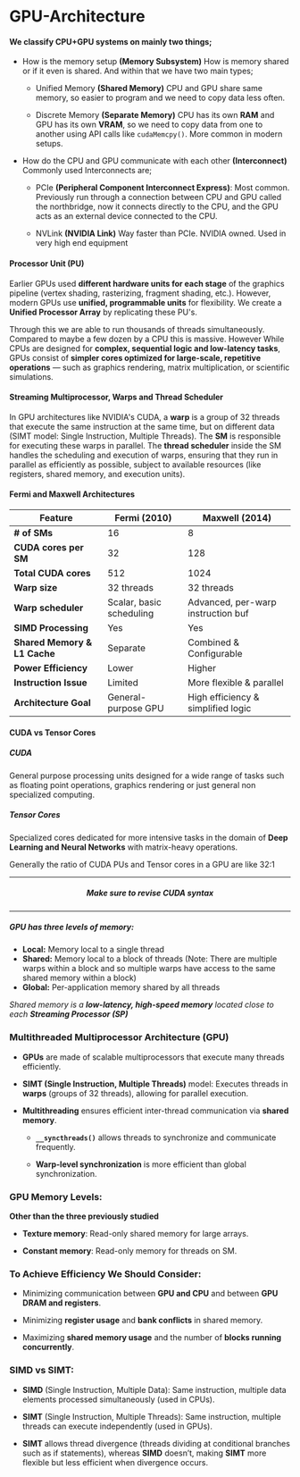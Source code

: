 # GPU-Architecture

#### We classify CPU+GPU systems on mainly two things; 

- How is the memory setup **(Memory Subsystem)**
	How is memory shared or if it even is shared. And within that we have two main types;
	- Unified Memory **(Shared Memory)**
		CPU and GPU share same memory, so easier to program and we need to copy data less often.
		
	- Discrete Memory **(Separate Memory)**
		CPU has its own **RAM** and GPU has its own **VRAM**, so we need to copy data from one to another using API calls like `cudaMemcpy()`. More common in modern setups.
		
- How do the CPU and GPU communicate with each other **(Interconnect)**
	Commonly used Interconnects are;
	- PCIe **(Peripheral Component Interconnect Express)**:
		Most common. Previously run through a connection between CPU and GPU called the northbridge, now it connects directly to the CPU, and the GPU acts as an external device connected to the CPU.

	- NVLink **(NVIDIA Link)**
		Way faster than PCIe. NVIDIA owned. Used in very high end equipment

#### Processor Unit (PU)
Earlier GPUs used **different hardware units for each stage** of the graphics pipeline (vertex shading, rasterizing, fragment shading, etc.). However, modern GPUs use **unified, programmable units** for flexibility. We create a **Unified Processor Array** by replicating these PU's. 

Through this we are able to run thousands of threads simultaneously. Compared to maybe a few dozen by a CPU this is massive. However While CPUs are designed for **complex, sequential logic and low-latency tasks**, GPUs consist of **simpler cores optimized for large-scale, repetitive operations** — such as graphics rendering, matrix multiplication, or scientific simulations.

#### Streaming Multiprocessor, Warps and Thread Scheduler

In GPU architectures like NVIDIA's CUDA, a **warp** is a group of 32 threads that execute the same instruction at the same time, but on different data (SIMT model: Single Instruction, Multiple Threads). The **SM** is responsible for executing these warps in parallel. The **thread scheduler** inside the SM handles the scheduling and execution of warps, ensuring that they run in parallel as efficiently as possible, subject to available resources (like registers, shared memory, and execution units).


#### Fermi and Maxwell Architectures

| Feature                      | Fermi (2010)             | Maxwell (2014)                     |
| ---------------------------- | ------------------------ | ---------------------------------- |
| **# of SMs**                 | 16                       | 8                                  |
| **CUDA cores per SM**        | 32                       | 128                                |
| **Total CUDA cores**         | 512                      | 1024                               |
| **Warp size**                | 32 threads               | 32 threads                         |
| **Warp scheduler**           | Scalar, basic scheduling | Advanced, per-warp instruction buf |
| **SIMD Processing**          | Yes                      | Yes                                |
| **Shared Memory & L1 Cache** | Separate                 | Combined & Configurable            |
| **Power Efficiency**         | Lower                    | Higher                             |
| **Instruction Issue**        | Limited                  | More flexible & parallel           |
| **Architecture Goal**        | General-purpose GPU      | High efficiency & simplified logic |

#### CUDA vs Tensor Cores

##### CUDA
General purpose processing units designed for a wide range of tasks such as floating point operations, graphics rendering or just general non specialized computing.

##### Tensor Cores
Specialized cores dedicated for more intensive tasks in the domain of **Deep Learning and Neural Networks** with matrix-heavy operations.

Generally the ratio of CUDA PUs and Tensor cores in a GPU are like 32:1

---
<center><h5>Make sure to revise CUDA syntax</h5></center> 

---

##### GPU has three levels of memory:
- **Local:**  Memory local to a single thread  
- **Shared:**  Memory local to a block of threads (Note: There are multiple warps within a block and so multiple warps have access to the same shared memory within a block)
- **Global:**  Per-application memory shared by all threads

*Shared memory is a **low-latency, high-speed memory** located close to each **Streaming Processor (SP)***

### Multithreaded Multiprocessor Architecture (GPU)

- **GPUs** are made of scalable multiprocessors that execute many threads efficiently.
    
- **SIMT (Single Instruction, Multiple Threads)** model: Executes threads in **warps** (groups of 32 threads), allowing for parallel execution.
	
- **Multithreading** ensures efficient inter-thread communication via **shared memory**.
    
    - **`__syncthreads()`** allows threads to synchronize and communicate frequently.
        
    - **Warp-level synchronization** is more efficient than global synchronization.
        

### GPU Memory Levels:

**Other than the three previously studied**
    
- **Texture memory**: Read-only shared memory for large arrays.
    
- **Constant memory**: Read-only memory for threads on SM.
    

### To Achieve Efficiency We Should  Consider:

- Minimizing communication between **GPU and CPU** and between **GPU DRAM and registers**.
    
- Minimizing **register usage** and **bank conflicts** in shared memory.
    
- Maximizing **shared memory usage** and the number of **blocks running concurrently**.
    

### SIMD vs SIMT:

- **SIMD** (Single Instruction, Multiple Data): Same instruction, multiple data elements processed simultaneously (used in CPUs).
    
- **SIMT** (Single Instruction, Multiple Threads): Same instruction, multiple threads can execute independently (used in GPUs).
    
- **SIMT** allows thread divergence (threads dividing at conditional branches such as if statements), whereas **SIMD** doesn’t, making **SIMT** more flexible but less efficient when divergence occurs.